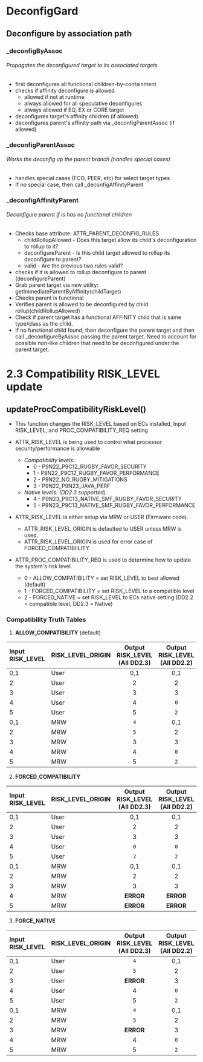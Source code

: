 # DeconfigGard

## Deconfigure by association path
### _deconfigByAssoc
###### Propagates the deconfigured target to its associated targets
- first deconfigures all functional children-by-containment
- checks if affinity deconfigure is allowed
  - allowed if not at runtime
  - always allowed for all speculative deconfigures
  - always allowed if EQ, EX or CORE target
- deconfigures target's affinity children (if allowed)
- deconfigures parent's affinity path via _deconfigParentAssoc (if allowed)

### _deconfigParentAssoc
###### Works the deconfig up the parent branch (handles special cases)
- handles special cases (FCO, PEER, etc) for select target types
- If no special case, then call _deconfigAffinityParent

### _deconfigAffinityParent
###### Deconfigure parent if is has no functional children
- Checks base attribute: ATTR_PARENT_DECONFIG_RULES
  - childRollupAllowed - Does this target allow its child's deconfiguration to rollup to it?
  - deconfigureParent - Is this child target allowed to rollup its deconfigure to parent?
  - valid - Are the previous two rules valid?
- checks if it is allowed to rollup deconfigure to parent (deconfigureParent)
- Grab parent target via new utility: getImmediateParentByAffinity(childTarget)
- Checks parent is functional
- Verifies parent is allowed to be deconfigured by child rollup(childRollupAllowed)
- Check if parent target has a functional AFFINITY child that is same type/class as the child.
- If no functional child found, then deconfigure the parent target and then call
  _deconfigureByAssoc passing the parent target.  Need to account for possible non-like
  children that need to be deconfigured under the parent target.


# 2.3 Compatibility RISK_LEVEL update

## updateProcCompatibilityRiskLevel()
- This function changes the RISK_LEVEL based on ECs installed,
  Input RISK_LEVEL, and PROC_COMPATIBILITY_REQ setting
- ATTR_RISK_LEVEL is being used to control what processor security/performance
is allowable
    - *Compatibility levels:*
      + 0 - P9N22_P9C12_RUGBY_FAVOR_SECURITY
      + 1 - P9N22_P9C12_RUGBY_FAVOR_PERFORMANCE
      + 2 - P9N22_NO_RUGBY_MITIGATIONS
      + 3 - P9N22_P9N23_JAVA_PERF
    - *Native levels: (DD2.3 supported)*
      + 4 - P9N23_P9C13_NATIVE_SMF_RUGBY_FAVOR_SECURITY
      + 5 - P9N23_P9C13_NATIVE_SMF_RUGBY_FAVOR_PERFORMANCE

- ATTR_RISK_LEVEL is either setup via MRW or USER (Firmware code).
  + ATTR_RISK_LEVEL_ORIGIN is defaulted to USER unless MRW is used.
  + ATTR_RISK_LEVEL_ORIGIN is used for error case of FORCED_COMPATIBIILITY

- ATTR_PROC_COMPATIBILITY_REQ is used to determine how to update the system's
risk level.
  + 0 - ALLOW_COMPATIBILITY = set RISK_LEVEL to best allowed (default)
  + 1 - FORCED_COMPATIBILITY = set RISK_LEVEL to a compatible level
  + 2 - FORCED_NATIVE = set RISK_LEVEL to ECs native setting
        (DD2.2 = compatible level, DD2.3 = Native)

### Compatibility Truth Tables

1. **ALLOW_COMPATIBILITY** (default)

| Input RISK_LEVEL | RISK_LEVEL_ORIGIN | Output RISK_LEVEL (All DD2.3)  | Output RISK_LEVEL (All DD2.2)   | Output RISK_LEVEL (Mixed)   |
|:---------- |:----------------- |:-----------------:|:-----------------:|:-----------------:|
| 0,1        | User              | 0,1               | 0,1               | 0,1               |
| 2          | User              | 2                 | 2                 | 2                 |
| 3          | User              | 3                 | 3                 | 3                 |
| 4          | User              | 4                 | `0`               | `0`               |
| 5          | User              | 5                 | `2`               | `2`               |
| 0,1        | MRW               | `4`               | 0,1               | 0,1               |
| 2          | MRW               | `5`               | 2                 | 2                 |
| 3          | MRW               | 3                 | 3                 | 3                 |
| 4          | MRW               | 4                 | `0`               | `0`               |
| 5          | MRW               | 5                 | `2`               | `2`               |

2. **FORCED_COMPATIBILITY**

| Input RISK_LEVEL | RISK_LEVEL_ORIGIN | Output RISK_LEVEL (All DD2.3)  | Output RISK_LEVEL (All DD2.2)   | Output RISK_LEVEL (Mixed)   |
|:---------- |:----------------- |:-----------------:|:-----------------:|:-----------------:|
| 0,1        | User              | 0,1               | 0,1               | 0,1               |
| 2          | User              | 2                 | 2                 | 2                 |
| 3          | User              | 3                 | 3                 | 3                 |
| 4          | User              | `0`               | `0`               | `0`               |
| 5          | User              | `2`               | `2`               | `2`               |
| 0,1        | MRW               | 0,1               | 0,1               | 0,1               |
| 2          | MRW               | 2                 | 2                 | 2                 |
| 3          | MRW               | 3                 | 3                 | 3                 |
| 4          | MRW               | **ERROR**         | **ERROR**         | **ERROR**         |
| 5          | MRW               | **ERROR**         | **ERROR**         | **ERROR**         |

3. **FORCE_NATIVE**

| Input RISK_LEVEL | RISK_LEVEL_ORIGIN | Output RISK_LEVEL (All DD2.3)  | Output RISK_LEVEL (All DD2.2)   | Output RISK_LEVEL (Mixed)   |
|:---------- |:----------------- |:-----------------:|:-----------------:|:-----------------:|
| 0,1        | User              | `4`               | 0,1               | **ERROR**         |
| 2          | User              | `5`               | 2                 | **ERROR**         |
| 3          | User              | **ERROR**         | 3                 | **ERROR**         |
| 4          | User              | 4                 | `0`               | **ERROR**         |
| 5          | User              | 5                 | `2`               | **ERROR**         |
| 0,1        | MRW               | `4`               | 0,1               | **ERROR**         |
| 2          | MRW               | `5`               | 2                 | **ERROR**         |
| 3          | MRW               | **ERROR**         | 3                 | **ERROR**         |
| 4          | MRW               | 4                 | `0`               | **ERROR**         |
| 5          | MRW               | 5                 | `2`               | **ERROR**         |
